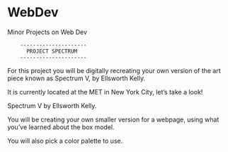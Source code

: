 # WebDev
Minor Projects on Web Dev

        ---------------------
          PROJECT SPECTRUM
        ---------------------

For this project you will be digitally recreating your own version of the art piece known as Spectrum V, by Ellsworth Kelly.

It is currently located at the MET in New York City, let’s take a look!

Spectrum V by Ellsworth Kelly.

You will be creating your own smaller version for a webpage,  using what you’ve learned about the box model.

You will also pick a color palette to use.

